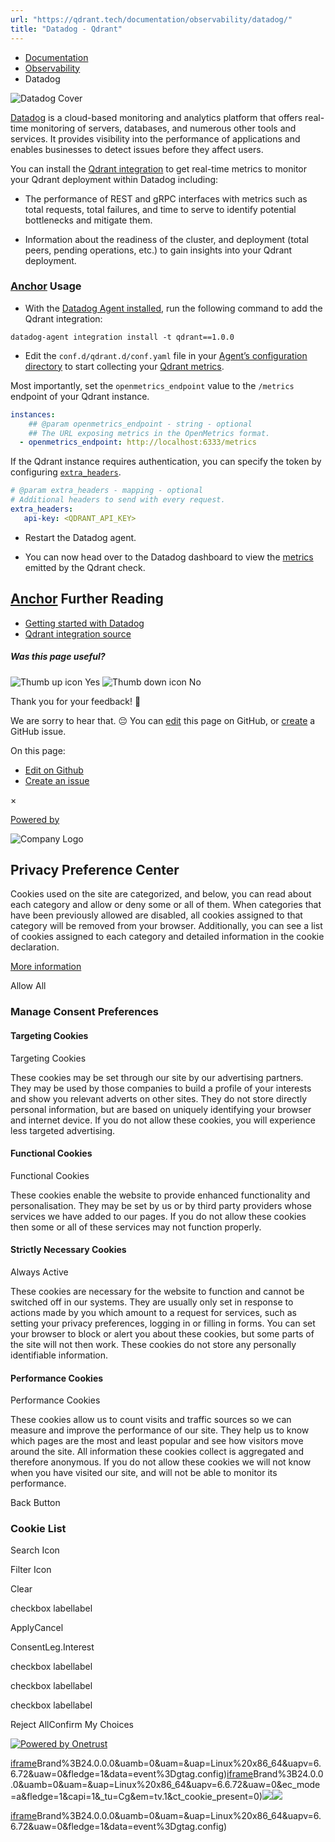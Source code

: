 ```yaml
---
url: "https://qdrant.tech/documentation/observability/datadog/"
title: "Datadog - Qdrant"
---
```


- [Documentation](https://qdrant.tech/documentation/)
- [Observability](https://qdrant.tech/documentation/observability/)
- Datadog

![Datadog Cover](https://qdrant.tech/documentation/observability/datadog/datadog-cover.jpg)

[Datadog](https://www.datadoghq.com/) is a cloud-based monitoring and analytics platform that offers real-time monitoring of servers, databases, and numerous other tools and services. It provides visibility into the performance of applications and enables businesses to detect issues before they affect users.

You can install the [Qdrant integration](https://docs.datadoghq.com/integrations/qdrant/) to get real-time metrics to monitor your Qdrant deployment within Datadog including:

- The performance of REST and gRPC interfaces with metrics such as total requests, total failures, and time to serve to identify potential bottlenecks and mitigate them.

- Information about the readiness of the cluster, and deployment (total peers, pending operations, etc.) to gain insights into your Qdrant deployment.


### [Anchor](https://qdrant.tech/documentation/observability/datadog/\#usage) Usage

- With the [Datadog Agent installed](https://docs.datadoghq.com/agent/basic_agent_usage), run the following command to add the Qdrant integration:

```shell
datadog-agent integration install -t qdrant==1.0.0

```

- Edit the `conf.d/qdrant.d/conf.yaml` file in your [Agent’s configuration directory](https://docs.datadoghq.com/agent/guide/agent-configuration-files/#agent-configuration-directory) to start collecting your [Qdrant metrics](https://qdrant.tech/documentation/guides/monitoring/).

Most importantly, set the `openmetrics_endpoint` value to the `/metrics` endpoint of your Qdrant instance.

```yaml
instances:
    ## @param openmetrics_endpoint - string - optional
    ## The URL exposing metrics in the OpenMetrics format.
  - openmetrics_endpoint: http://localhost:6333/metrics

```

If the Qdrant instance requires authentication, you can specify the token by configuring [`extra_headers`](https://github.com/DataDog/integrations-core/blob/26f9ae7660f042c43f5d771f0c937ff805cf442c/openmetrics/datadog_checks/openmetrics/data/conf.yaml.example#L553C1-L558C35).

```yaml
# @param extra_headers - mapping - optional
# Additional headers to send with every request.
extra_headers:
   api-key: <QDRANT_API_KEY>

```

- Restart the Datadog agent.

- You can now head over to the Datadog dashboard to view the [metrics](https://docs.datadoghq.com/integrations/qdrant/#data-collected) emitted by the Qdrant check.


## [Anchor](https://qdrant.tech/documentation/observability/datadog/\#further-reading) Further Reading

- [Getting started with Datadog](https://docs.datadoghq.com/getting_started/)
- [Qdrant integration source](https://github.com/DataDog/integrations-extras/tree/master/qdrant)

##### Was this page useful?

![Thumb up icon](https://qdrant.tech/icons/outline/thumb-up.svg)
Yes
![Thumb down icon](https://qdrant.tech/icons/outline/thumb-down.svg)
No

Thank you for your feedback! 🙏

We are sorry to hear that. 😔 You can [edit](https://qdrant.tech/github.com/qdrant/landing_page/tree/master/qdrant-landing/content/documentation/observability/datadog.md) this page on GitHub, or [create](https://github.com/qdrant/landing_page/issues/new/choose) a GitHub issue.

On this page:

- [Edit on Github](https://github.com/qdrant/landing_page/tree/master/qdrant-landing/content/documentation/observability/datadog.md)
- [Create an issue](https://github.com/qdrant/landing_page/issues/new/choose)

×

[Powered by](https://qdrant.tech/)

![Company Logo](https://cdn.cookielaw.org/logos/static/ot_company_logo.png)

## Privacy Preference Center

Cookies used on the site are categorized, and below, you can read about each category and allow or deny some or all of them. When categories that have been previously allowed are disabled, all cookies assigned to that category will be removed from your browser.
Additionally, you can see a list of cookies assigned to each category and detailed information in the cookie declaration.


[More information](https://qdrant.tech/legal/privacy-policy/#cookies-and-web-beacons)

Allow All

### Manage Consent Preferences

#### Targeting Cookies

Targeting Cookies

These cookies may be set through our site by our advertising partners. They may be used by those companies to build a profile of your interests and show you relevant adverts on other sites. They do not store directly personal information, but are based on uniquely identifying your browser and internet device. If you do not allow these cookies, you will experience less targeted advertising.

#### Functional Cookies

Functional Cookies

These cookies enable the website to provide enhanced functionality and personalisation. They may be set by us or by third party providers whose services we have added to our pages. If you do not allow these cookies then some or all of these services may not function properly.

#### Strictly Necessary Cookies

Always Active

These cookies are necessary for the website to function and cannot be switched off in our systems. They are usually only set in response to actions made by you which amount to a request for services, such as setting your privacy preferences, logging in or filling in forms. You can set your browser to block or alert you about these cookies, but some parts of the site will not then work. These cookies do not store any personally identifiable information.

#### Performance Cookies

Performance Cookies

These cookies allow us to count visits and traffic sources so we can measure and improve the performance of our site. They help us to know which pages are the most and least popular and see how visitors move around the site. All information these cookies collect is aggregated and therefore anonymous. If you do not allow these cookies we will not know when you have visited our site, and will not be able to monitor its performance.

Back Button

### Cookie List

Search Icon

Filter Icon

Clear

checkbox labellabel

ApplyCancel

ConsentLeg.Interest

checkbox labellabel

checkbox labellabel

checkbox labellabel

Reject AllConfirm My Choices

[![Powered by Onetrust](https://cdn.cookielaw.org/logos/static/powered_by_logo.svg)](https://www.onetrust.com/products/cookie-consent/)

[iframe](https://td.doubleclick.net/td/rul/10862264272?random=1748574655834&cv=11&fst=1748574655834&fmt=3&bg=ffffff&guid=ON&async=1&gtm=45be55s2v9117590405z8898302740za200zb898302740&gcd=13l3l3l3l1l1&dma=0&tag_exp=101509157~103116026~103130498~103130500~103200004~103233427~103252644~103252646~103351869~103351871~104481633~104481635~104559073~104559075&ptag_exp=101509157~103116026~103130498~103130500~103200004~103233427~103252644~103252646~103351869~103351871~104481633~104481635~104559073~104559075&u_w=1280&u_h=1024&url=https%3A%2F%2Fqdrant.tech%2Fdocumentation%2Fobservability%2Fdatadog%2F&_ng=1&hn=www.googleadservices.com&frm=0&tiba=Datadog%20-%20Qdrant&npa=0&pscdl=noapi&auid=173314197.1748574656&uaa=x86&uab=64&uafvl=Google%2520Chrome%3B137.0.7151.55%7CChromium%3B137.0.7151.55%7CNot%252FA)Brand%3B24.0.0.0&uamb=0&uam=&uap=Linux%20x86_64&uapv=6.6.72&uaw=0&fledge=1&data=event%3Dgtag.config)[iframe](https://td.doubleclick.net/td/rul/10862264272?random=1748574655770&cv=11&fst=1748574655770&fmt=3&bg=ffffff&guid=ON&async=1&gcl_ctr=1&gtm=45be55s2v9117590405z8898302740za200zb898302740&gcd=13l3l3l3l1l1&dma=0&tag_exp=101509157~103116026~103130498~103130500~103200004~103233427~103252644~103252646~103351869~103351871~104481633~104481635~104559073~104559075&ptag_exp=101509157~103116026~103130498~103130500~103200004~103233427~103252644~103252646~103351869~103351871~104481633~104481635~104559073~104559075&u_w=1280&u_h=1024&url=https%3A%2F%2Fqdrant.tech%2Fdocumentation%2Fobservability%2Fdatadog%2F&_ng=1&label=_FJrCMev-7EDEND_w7so&hn=www.googleadservices.com&frm=0&tiba=Datadog%20-%20Qdrant&value=0&bttype=purchase&npa=0&pscdl=noapi&auid=173314197.1748574656&uaa=x86&uab=64&uafvl=Google%2520Chrome%3B137.0.7151.55%7CChromium%3B137.0.7151.55%7CNot%252FA)Brand%3B24.0.0.0&uamb=0&uam=&uap=Linux%20x86_64&uapv=6.6.72&uaw=0&ec_mode=a&fledge=1&capi=1&_tu=Cg&em=tv.1&ct_cookie_present=0)![](https://t.co/1/i/adsct?bci=4&dv=America%2FAdak%26en-US%2Cen%26Google%20Inc.%26Linux%20x86_64%26255%261280%261024%264%2624%261280%261024%260%26na&eci=3&event=%7B%7D&event_id=0c6007b9-a7c4-4379-a46c-1e0fb5e4678f&integration=advertiser&p_id=Twitter&p_user_id=0&pl_id=1542b552-4500-4bbb-850b-f1ae63b9f9e2&tw_document_href=https%3A%2F%2Fqdrant.tech%2Fdocumentation%2Fobservability%2Fdatadog%2F&tw_iframe_status=0&txn_id=o81g6&type=javascript&version=2.3.33)![](https://analytics.twitter.com/1/i/adsct?bci=4&dv=America%2FAdak%26en-US%2Cen%26Google%20Inc.%26Linux%20x86_64%26255%261280%261024%264%2624%261280%261024%260%26na&eci=3&event=%7B%7D&event_id=0c6007b9-a7c4-4379-a46c-1e0fb5e4678f&integration=advertiser&p_id=Twitter&p_user_id=0&pl_id=1542b552-4500-4bbb-850b-f1ae63b9f9e2&tw_document_href=https%3A%2F%2Fqdrant.tech%2Fdocumentation%2Fobservability%2Fdatadog%2F&tw_iframe_status=0&txn_id=o81g6&type=javascript&version=2.3.33)

[iframe](https://td.doubleclick.net/td/rul/10862264272?random=1748574656777&cv=11&fst=1748574656777&fmt=3&bg=ffffff&guid=ON&async=1&gtm=45be55s2v9117590405za200zb898302740&gcd=13l3l3l3l1l1&dma=0&tag_exp=101509157~103116026~103130498~103130500~103200004~103233427~103252644~103252646~103351869~103351871~104481633~104481635~104559073~104559075&ptag_exp=101509157~103116026~103130498~103130500~103200004~103233427~103252644~103252646~103351869~103351871~104481633~104481635~104559073~104559075&u_w=1280&u_h=1024&url=https%3A%2F%2Fqdrant.tech%2Fdocumentation%2Fobservability%2Fdatadog%2F&_ng=1&hn=www.googleadservices.com&frm=0&tiba=Datadog%20-%20Qdrant&did=dZTQ1Zm&gdid=dZTQ1Zm&npa=0&pscdl=noapi&auid=173314197.1748574656&uaa=x86&uab=64&uafvl=Google%2520Chrome%3B137.0.7151.55%7CChromium%3B137.0.7151.55%7CNot%252FA)Brand%3B24.0.0.0&uamb=0&uam=&uap=Linux%20x86_64&uapv=6.6.72&uaw=0&fledge=1&data=event%3Dgtag.config)